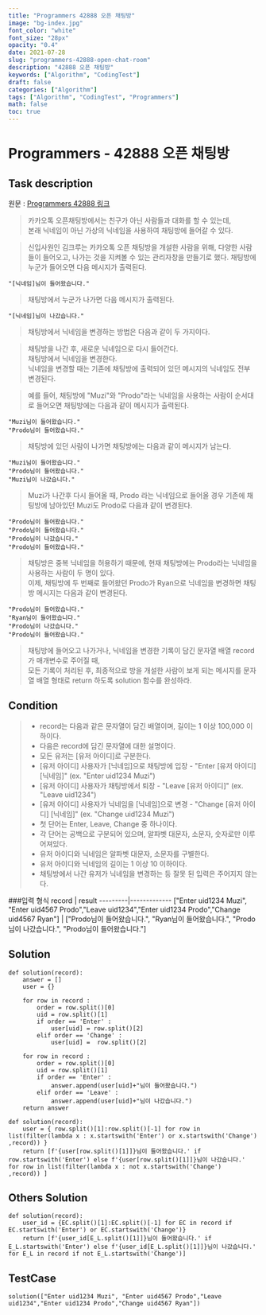 ```yaml
---
title: "Programmers 42888 오픈 채팅방"
image: "bg-index.jpg"
font_color: "white"
font_size: "28px"
opacity: "0.4"
date: 2021-07-28
slug: "programmers-42888-open-chat-room"
description: "42888 오픈 채팅방"
keywords: ["Algorithm", "CodingTest"]
draft: false
categories: ["Algorithm"]
tags: ["Algorithm", "CodingTest", "Programmers"]
math: false
toc: true
---
```


# Programmers - 42888 오픈 채팅방

## Task description

원문 : <a href="https://programmers.co.kr/learn/courses/30/lessons/42888">Programmers 42888 링크</a>

>카카오톡 오픈채팅방에서는 친구가 아닌 사람들과 대화를 할 수 있는데, <br>본래 닉네임이 아닌 가상의 닉네임을 사용하여 채팅방에 들어갈 수 있다.

>신입사원인 김크루는 카카오톡 오픈 채팅방을 개설한 사람을 위해, 다양한 사람들이 들어오고, 나가는 것을 지켜볼 수 있는 관리자창을 만들기로 했다. 채팅방에 누군가 들어오면 다음 메시지가 출력된다.

```
"[닉네임]님이 들어왔습니다."
```

>채팅방에서 누군가 나가면 다음 메시지가 출력된다.

```
"[닉네임]님이 나갔습니다."
```

>채팅방에서 닉네임을 변경하는 방법은 다음과 같이 두 가지이다.

>채팅방을 나간 후, 새로운 닉네임으로 다시 들어간다. <br>
채팅방에서 닉네임을 변경한다. <br>
닉네임을 변경할 때는 기존에 채팅방에 출력되어 있던 메시지의 닉네임도 전부 변경된다.

>예를 들어, 채팅방에 "Muzi"와 "Prodo"라는 닉네임을 사용하는 사람이 순서대로 들어오면 채팅방에는 다음과 같이 메시지가 출력된다.

```
"Muzi님이 들어왔습니다."
"Prodo님이 들어왔습니다."
```

>채팅방에 있던 사람이 나가면 채팅방에는 다음과 같이 메시지가 남는다.

```
"Muzi님이 들어왔습니다."
"Prodo님이 들어왔습니다."
"Muzi님이 나갔습니다."
```

>Muzi가 나간후 다시 들어올 때, Prodo 라는 닉네임으로 들어올 경우 기존에 채팅방에 남아있던 Muzi도 Prodo로 다음과 같이 변경된다.

```
"Prodo님이 들어왔습니다."
"Prodo님이 들어왔습니다."
"Prodo님이 나갔습니다."
"Prodo님이 들어왔습니다."
```

>채팅방은 중복 닉네임을 허용하기 때문에, 현재 채팅방에는 Prodo라는 닉네임을 사용하는 사람이 두 명이 있다.  <br>
이제, 채팅방에 두 번째로 들어왔던 Prodo가 Ryan으로 닉네임을 변경하면 채팅방 메시지는 다음과 같이 변경된다.

```
"Prodo님이 들어왔습니다."
"Ryan님이 들어왔습니다."
"Prodo님이 나갔습니다."
"Prodo님이 들어왔습니다."
```

>채팅방에 들어오고 나가거나, 닉네임을 변경한 기록이 담긴 문자열 배열 record가 매개변수로 주어질 때, <br>
 모든 기록이 처리된 후, 최종적으로 방을 개설한 사람이 보게 되는 메시지를 문자열 배열 형태로 return 하도록 solution 함수를 완성하라.


## Condition
>- record는 다음과 같은 문자열이 담긴 배열이며, 길이는 1 이상 100,000 이하이다.
>- 다음은 record에 담긴 문자열에 대한 설명이다.
>- 모든 유저는 [유저 아이디]로 구분한다.
>- [유저 아이디] 사용자가 [닉네임]으로 채팅방에 입장 - "Enter [유저 아이디] [닉네임]" (ex. "Enter uid1234 Muzi")
>- [유저 아이디] 사용자가 채팅방에서 퇴장 - "Leave [유저 아이디]" (ex. "Leave uid1234")
>- [유저 아이디] 사용자가 닉네임을 [닉네임]으로 변경 - "Change [유저 아이디] [닉네임]" (ex. "Change uid1234 Muzi")
>- 첫 단어는 Enter, Leave, Change 중 하나이다.
>- 각 단어는 공백으로 구분되어 있으며, 알파벳 대문자, 소문자, 숫자로만 이루어져있다.
>- 유저 아이디와 닉네임은 알파벳 대문자, 소문자를 구별한다.
>- 유저 아이디와 닉네임의 길이는 1 이상 10 이하이다.
>- 채팅방에서 나간 유저가 닉네임을 변경하는 등 잘못 된 입력은 주어지지 않는다.


###입력 형식
record	| result
---------|-------------
["Enter uid1234 Muzi", "Enter uid4567 Prodo","Leave uid1234","Enter uid1234 Prodo","Change uid4567 Ryan"] |	["Prodo님이 들어왔습니다.", "Ryan님이 들어왔습니다.", "Prodo님이 나갔습니다.", "Prodo님이 들어왔습니다."]


## Solution 

```
def solution(record):
    answer = []  
    user = {}

    for row in record :
        order = row.split()[0]
        uid = row.split()[1]
        if order == 'Enter' :
            user[uid] = row.split()[2]
        elif order == 'Change' :
            user[uid] =  row.split()[2]

    for row in record :
        order = row.split()[0]
        uid = row.split()[1]
        if order == 'Enter' :
            answer.append(user[uid]+"님이 들어왔습니다.")
        elif order == 'Leave' :
            answer.append(user[uid]+"님이 나갔습니다.")
    return answer
```

```
def solution(record):
    user = { row.split()[1]:row.split()[-1] for row in list(filter(lambda x : x.startswith('Enter') or x.startswith('Change')  ,record)) }
    return [f'{user[row.split()[1]]}님이 들어왔습니다.' if row.startswith('Enter') else f'{user[row.split()[1]]}님이 나갔습니다.' for row in list(filter(lambda x : not x.startswith('Change')  ,record)) ]

```

## Others Solution 
```
def solution(record):
    user_id = {EC.split()[1]:EC.split()[-1] for EC in record if EC.startswith('Enter') or EC.startswith('Change')}
    return [f'{user_id[E_L.split()[1]]}님이 들어왔습니다.' if E_L.startswith('Enter') else f'{user_id[E_L.split()[1]]}님이 나갔습니다.' for E_L in record if not E_L.startswith('Change')]

```

## TestCase
```
solution(["Enter uid1234 Muzi", "Enter uid4567 Prodo","Leave uid1234","Enter uid1234 Prodo","Change uid4567 Ryan"])

```

